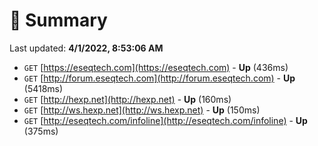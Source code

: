 # 📖 Summary
Last updated: **4/1/2022, 8:53:06 AM**

- `GET` [https://eseqtech.com](https://eseqtech.com) - **Up** (436ms)
- `GET` [http://forum.eseqtech.com](http://forum.eseqtech.com) - **Up** (5418ms)
- `GET` [http://hexp.net](http://hexp.net) - **Up** (160ms)
- `GET` [http://ws.hexp.net](http://ws.hexp.net) - **Up** (150ms)
- `GET` [http://eseqtech.com/infoline](http://eseqtech.com/infoline) - **Up** (375ms)
